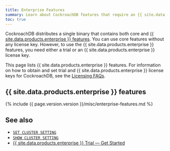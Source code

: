 ```yaml
---
title: Enterprise Features
summary: Learn about CockroachDB features that require an {{ site.data.products.enterprise }} license key.
toc: true
---
```


CockroachDB distributes a single binary that contains both core and [{{ site.data.products.enterprise }} features](https://www.cockroachlabs.com/pricing/). You can use core features without any license key. However, to use the {{ site.data.products.enterprise }} features, you need either a trial or an {{ site.data.products.enterprise }} license key.

This page lists {{ site.data.products.enterprise }} features. For information on how to obtain and set trial and {{ site.data.products.enterprise }} license keys for CockroachDB, see the [Licensing FAQs](licensing-faqs.html#obtain-a-license).

## {{ site.data.products.enterprise }} features

{% include {{ page.version.version }}/misc/enterprise-features.md %}

## See also

- [`SET CLUSTER SETTING`](set-cluster-setting.html)
- [`SHOW CLUSTER SETTING`](show-cluster-setting.html)
- [{{ site.data.products.enterprise }} Trial –– Get Started](get-started-with-enterprise-trial.html)

